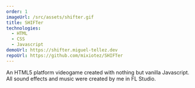 ```yaml
---
order: 1
imageUrl: /src/assets/shifter.gif
title: SHIFTer
technologies:
  - HTML
  - CSS
  - Javascript
demoUrl: https://shifter.miguel-tellez.dev
repoUrl: https://github.com/mixiotez/SHIFTer
---
```

An HTML5 platform videogame created with nothing but vanilla Javascript. All sound effects and music were created by me in FL Studio.
